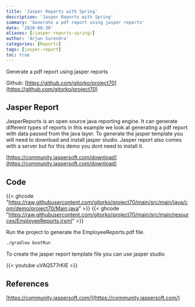 ```yaml
---
title: 'Jasper Reports with Spring'
description: 'Jasper Reports with Spring'
summary: 'Generate a pdf report using jasper reports'
date: '2020-08-30'
aliases: [/jasper-reports-spring/]
author: 'Arjun Surendra'
categories: [Reports]
tags: [jasper-report]
toc: true
---
```


Generate a pdf report using jasper reports

Github: [https://github.com/gitorko/project70](https://github.com/gitorko/project70)

## Jasper Report 

JasperReports is an open source java reporting engine. It can generate different types of reports in this example we look at generating a pdf report with data passed from the java layer. 
To generate the jasper template you will need to download and install jasper studio. Jasper report also comes with a server but for this demo you dont need to install it.

[https://community.jaspersoft.com/download](https://community.jaspersoft.com/download)

## Code

{{< ghcode "https://raw.githubusercontent.com/gitorko/project70/main/src/main/java/com/demo/project70/Main.java" >}}
{{< ghcode "https://raw.githubusercontent.com/gitorko/project70/main/src/main/resources/EmployeeReports.jrxml" >}}

Run the project to generate the EmployeeReports.pdf file.

```bash
./gradlew bootRun
```

To create the jasper report template file you can use jasper studio

{{< youtube uVAQ577rKIE >}}

## References

[https://community.jaspersoft.com/](https://community.jaspersoft.com/)
